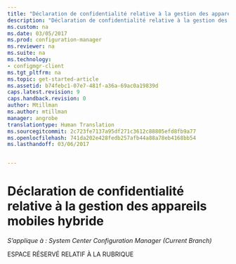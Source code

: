 ```yaml
---
title: "Déclaration de confidentialité relative à la gestion des appareils mobiles hybride | Microsoft Docs"
description: "Déclaration de confidentialité relative à la gestion des appareils mobiles hybride."
ms.custom: na
ms.date: 03/05/2017
ms.prod: configuration-manager
ms.reviewer: na
ms.suite: na
ms.technology:
- configmgr-client
ms.tgt_pltfrm: na
ms.topic: get-started-article
ms.assetid: b74febc1-07e7-481f-a36a-69ac0a19839d
caps.latest.revision: 9
caps.handback.revision: 0
author: Mtillman
ms.author: mtillman
manager: angrobe
translationtype: Human Translation
ms.sourcegitcommit: 2c723fe7137a95df271c3612c88805efd8fb9a77
ms.openlocfilehash: 741da202e428fedb257afb44a88a78eb4168bb54
ms.lasthandoff: 03/06/2017


---
```

# <a name="privacy-statement-for-hybrid-mdm"></a>Déclaration de confidentialité relative à la gestion des appareils mobiles hybride

*S’applique à : System Center Configuration Manager (Current Branch)*

ESPACE RÉSERVÉ RELATIF À LA RUBRIQUE

